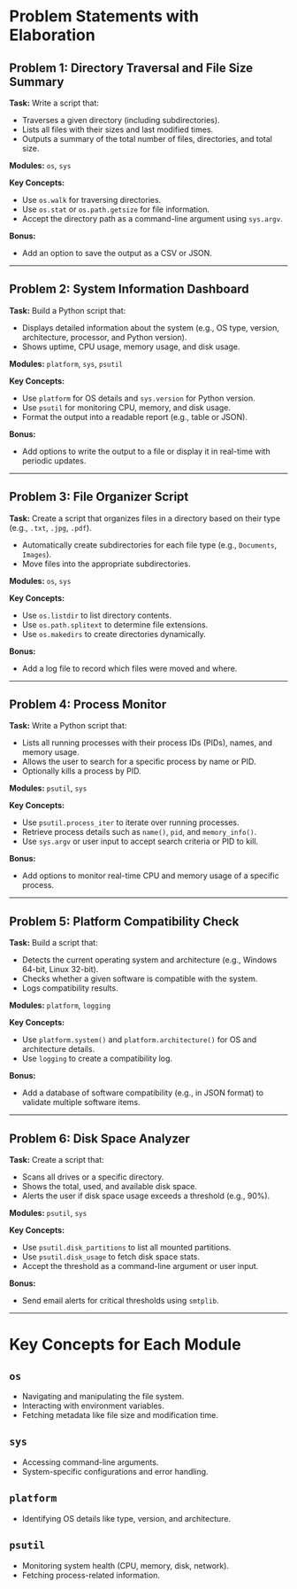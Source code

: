 # Problem Statements with Elaboration

## Problem 1: Directory Traversal and File Size Summary
**Task:** Write a script that:
- Traverses a given directory (including subdirectories).
- Lists all files with their sizes and last modified times.
- Outputs a summary of the total number of files, directories, and total size.

**Modules:** `os`, `sys`

**Key Concepts:**
- Use `os.walk` for traversing directories.
- Use `os.stat` or `os.path.getsize` for file information.
- Accept the directory path as a command-line argument using `sys.argv`.

**Bonus:**
- Add an option to save the output as a CSV or JSON.

---

## Problem 2: System Information Dashboard
**Task:** Build a Python script that:
- Displays detailed information about the system (e.g., OS type, version, architecture, processor, and Python version).
- Shows uptime, CPU usage, memory usage, and disk usage.

**Modules:** `platform`, `sys`, `psutil`

**Key Concepts:**
- Use `platform` for OS details and `sys.version` for Python version.
- Use `psutil` for monitoring CPU, memory, and disk usage.
- Format the output into a readable report (e.g., table or JSON).

**Bonus:**
- Add options to write the output to a file or display it in real-time with periodic updates.

---

## Problem 3: File Organizer Script
**Task:** Create a script that organizes files in a directory based on their type (e.g., `.txt`, `.jpg`, `.pdf`).
- Automatically create subdirectories for each file type (e.g., `Documents`, `Images`).
- Move files into the appropriate subdirectories.

**Modules:** `os`, `sys`

**Key Concepts:**
- Use `os.listdir` to list directory contents.
- Use `os.path.splitext` to determine file extensions.
- Use `os.makedirs` to create directories dynamically.

**Bonus:**
- Add a log file to record which files were moved and where.

---

## Problem 4: Process Monitor
**Task:** Write a Python script that:
- Lists all running processes with their process IDs (PIDs), names, and memory usage.
- Allows the user to search for a specific process by name or PID.
- Optionally kills a process by PID.

**Modules:** `psutil`, `sys`

**Key Concepts:**
- Use `psutil.process_iter` to iterate over running processes.
- Retrieve process details such as `name()`, `pid`, and `memory_info()`.
- Use `sys.argv` or user input to accept search criteria or PID to kill.

**Bonus:**
- Add options to monitor real-time CPU and memory usage of a specific process.

---

## Problem 5: Platform Compatibility Check
**Task:** Build a script that:
- Detects the current operating system and architecture (e.g., Windows 64-bit, Linux 32-bit).
- Checks whether a given software is compatible with the system.
- Logs compatibility results.

**Modules:** `platform`, `logging`

**Key Concepts:**
- Use `platform.system()` and `platform.architecture()` for OS and architecture details.
- Use `logging` to create a compatibility log.

**Bonus:**
- Add a database of software compatibility (e.g., in JSON format) to validate multiple software items.

---

## Problem 6: Disk Space Analyzer
**Task:** Create a script that:
- Scans all drives or a specific directory.
- Shows the total, used, and available disk space.
- Alerts the user if disk space usage exceeds a threshold (e.g., 90%).

**Modules:** `psutil`, `sys`

**Key Concepts:**
- Use `psutil.disk_partitions` to list all mounted partitions.
- Use `psutil.disk_usage` to fetch disk space stats.
- Accept the threshold as a command-line argument or user input.

**Bonus:**
- Send email alerts for critical thresholds using `smtplib`.

---

# Key Concepts for Each Module

## `os`
- Navigating and manipulating the file system.
- Interacting with environment variables.
- Fetching metadata like file size and modification time.

## `sys`
- Accessing command-line arguments.
- System-specific configurations and error handling.

## `platform`
- Identifying OS details like type, version, and architecture.

## `psutil`
- Monitoring system health (CPU, memory, disk, network).
- Fetching process-related information.
